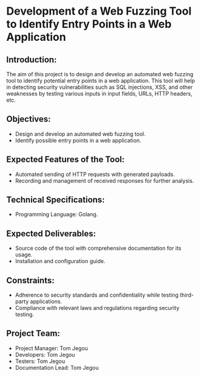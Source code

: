 # Development of a Web Fuzzing Tool to Identify Entry Points in a Web Application

## Introduction:
The aim of this project is to design and develop an automated web fuzzing tool to identify potential entry points in a web application. This tool will help in detecting security vulnerabilities such as SQL injections, XSS, and other weaknesses by testing various inputs in input fields, URLs, HTTP headers, etc.

## Objectives:
* Design and develop an automated web fuzzing tool.
* Identify possible entry points in a web application.

## Expected Features of the Tool:
* Automated sending of HTTP requests with generated payloads.
* Recording and management of received responses for further analysis.

## Technical Specifications:
* Programming Language: Golang.

## Expected Deliverables:
* Source code of the tool with comprehensive documentation for its usage.
* Installation and configuration guide.

## Constraints:
* Adherence to security standards and confidentiality while testing third-party applications.
* Compliance with relevant laws and regulations regarding security testing.

## Project Team:
* Project Manager: Tom Jegou
* Developers: Tom Jegou
* Testers: Tom Jegou
* Documentation Lead: Tom Jegou